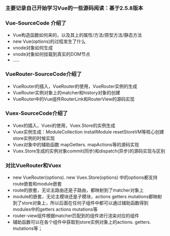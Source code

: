 ### 主要记录自己开始学习Vue的一些源码阅读：基于2.5.8版本

### Vue-SourceCode 介绍了

* Vue构造函数如何来的，以及其上的属性/方法/原型方法/静态方法
* new Vue(options)的过程发生了什么
* vnode对象如何生成
* vnode对象如何挂载到真实的DOM节点
* …..

### VueRouter-SourceCode介绍了

* VueRouter的插入，VueRouter的使用，VueRouter实例的生成
* VueRouter实例对象上的matcher和history对象的创建
* VueRouter中的Vue组件RouterLink和RouterView的源码实现

### Vuex-SourceCode介绍了

* Vuex的插入，Vuex的使用，Vuex.Store的实例生成
* Vuex实例生成：ModuleCollection installModule resetStoreVM等核心创建store实例的时候实现
* Vuex对象中的辅助函数 mapGetters. mapActions等的源码实现
* Vuex.Store生成的实例对象commit(同步)和dispatch(异步)的源码实现与区别

### 对比VueRouter和Vuex

* new VueRouter(options).   new Vuex.Store(options) 中的options都支持route嵌套和module嵌套
* route的嵌套，无论主路由还是子路由，都映射到了matcher对象上
* module的嵌套，无论主模块还是子模块，actions getters mutations都映射到了store对象上，所以后面在任何子组件中都可以通过辅助函数得到modules中的getters actions mutations等
* router-view组件根据matcher匹配到的组件进行渲染对应的组件
* 辅助函数可以在各个组件中获取到store实例对象上的actions. getters. mutations等；